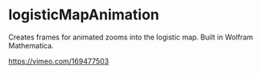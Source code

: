 # logisticMapAnimation
Creates frames for animated zooms into the logistic map.
Built in Wolfram Mathematica.

https://vimeo.com/169477503
